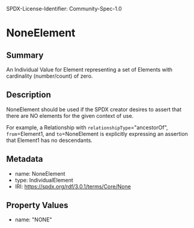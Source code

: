 SPDX-License-Identifier: Community-Spec-1.0

# NoneElement

## Summary

An Individual Value for Element representing a set of Elements with
cardinality (number/count) of zero.

## Description

NoneElement should be used if the SPDX creator desires to assert that
there are NO elements for the given context of use.

For example, a Relationship with
`relationshipType`="ancestorOf",
`from`=Element1,
and `to`=NoneElement
is explicitly expressing an assertion that
Element1 has no descendants.

## Metadata

- name: NoneElement
- type: IndividualElement
- IRI: https://spdx.org/rdf/3.0.1/terms/Core/None

## Property Values

- name: "NONE"
